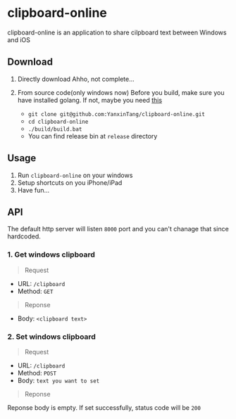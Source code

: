 # clipboard-online

clipboard-online is an application to share cilpboard text between Windows and iOS

## Download

1. Directly download
    Ahho, not complete...

2. From source code(only windows now)
    Before you build, make sure you have installed golang. If not, maybe you need [this](https://golang.org/dl/)
    - `git clone git@github.com:YanxinTang/clipboard-online.git`
    - `cd clipboard-online`
    - `./build/build.bat`
    - You can find release bin at `release` directory

## Usage

1. Run `clipboard-online` on your windows
2. Setup shortcuts on you iPhone/iPad
3. Have fun...

## API

The default http server will listen `8000` port and you can't chanage that since hardcoded.

### 1. Get windows clipboard

> Request

- URL: `/clipboard`
- Method: `GET`

> Reponse

- Body: `<clipboard text>`

### 2. Set windows clipboard

> Request

- URL: `/clipboard`
- Method: `POST`
- Body: `text you want to set`

> Reponse

Reponse body is empty. If set successfully, status code will be `200`

